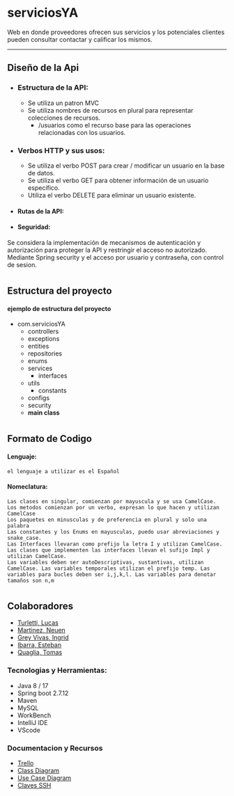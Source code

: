 # serviciosYA

Web en donde proveedores ofrecen sus servicios y los potenciales clientes pueden consultar contactar y calificar los mismos.

---

## Diseño de la Api

- ### Estructura de la API:

    - Se utiliza un patron MVC
    - Se utiliza nombres de recursos en plural para representar colecciones de recursos.
        - /usuarios como el recurso base para las operaciones relacionadas con los usuarios.

- ### Verbos HTTP y sus usos:

    - Se utiliza el verbo POST para crear / modificar un usuario en la base de datos.
    - Se utiliza el verbo GET para obtener información de un usuario específico.
    - Utiliza el verbo DELETE para eliminar un usuario existente.

- #### Rutas de la API:


- #### Seguridad:
Se considera la implementación de mecanismos de autenticación y autorización para proteger la API y restringir el acceso no autorizado.
Mediante Spring security y el acceso por usuario y contraseña, con control de sesion.

#

## Estructura del proyecto

#### ejemplo de estructura del proyecto

- com.serviciosYA
    - controllers
    - exceptions
    - entities
    - repositories
    - enums
    - services
        - interfaces
    - utils
        - constants
    - configs
    - security
    - **main class**

#

## Formato de Codigo

#### Lenguaje:
    el lenguaje a utilizar es el Español

#### Nomeclatura:
    Las clases en singular, comienzan por mayuscula y se usa CamelCase.
    Los metodos comienzan por un verbo, expresan lo que hacen y utilizan CamelCase
    Los paquetes en minusculas y de preferencia en plural y solo una palabra
    Las constantes y los Enums en mayusculas, puedo usar abreviaciones y snake_case.
    Las Interfaces llevaran como prefijo la letra I y utilizan CamelCase.
    Las clases que implementen las interfaces llevan el sufijo Impl y utilizan CamelCase.
    Las variables deben ser autoDescriptivas, sustantivas, utilizan CamelCase. Las variables temporales utilizan el prefijo temp. Las variables para bucles deben ser i,j,k,l. Las variables para denotar tamaños son n,m

#

## Colaboradores
- [Turletti, Lucas](https://github.com/lucast086/)
- [Martinez, Neuen](https://github.com/NeuenMartinez)
- [Grey Vivas, Ingrid](https://github.com/IssaGrey)
- [Ibarra, Esteban](https://github.com/estebannibr88)
- [Quaglia, Tomas](https://github.com/Quaglita)


### Tecnologias y Herramientas:

- Java 8 / 17
- Spring boot 2.7.12
- Maven
- MySQL
- WorkBench
- IntelliJ IDE
- VScode

### Documentacion y Recursos
 
- [Trello](https://trello.com/invite/b/gfW0tnFo/ATTI4d9586263ed3f81dacf34ec99eb5beaa99881028/proyecto-final-egg)
- [Class Diagram](https://gitmind.com/app/docs/fg97jf2r)
- [Use Case Diagram](https://gitmind.com/app/docs/f5dpc97k)
- [Claves SSH](https://docs.github.com/es/authentication/connecting-to-github-with-ssh/generating-a-new-ssh-key-and-adding-it-to-the-ssh-agent)
